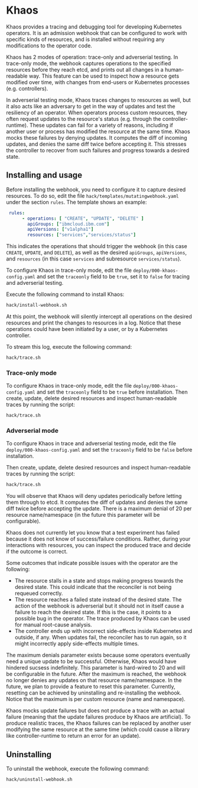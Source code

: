 # Khaos

Khaos provides a tracing and debugging tool for developing Kubernetes operators.
It is an admission webhook that can be configured to work with specific kinds of resources, and is installed without requiring any modifications to the operator code. 

Khaos has 2 modes of operation: trace-only and adverserial testing. In trace-only mode, the webhook captures operations to the specified resources before they reach etcd, and prints out all changes in a human-readable way. This feature can be used to inspect how a resource gets modified over time, with changes from end-users or Kubernetes processes (e.g. controllers).

In adverserial testing mode, Khaos traces changes to resources as well, but it also acts like an adversary to get in the way of updates and test the resiliency of an operator. When operators process custom resources, they often request updates to the
resource's status (e.g. through the controller-runtime). These updates can fail for a variety of reasons, including if
another user or process has modified the resource at the same time. Khaos mocks these failures by denying updates. It computes
the diff of incoming updates, and denies the same diff twice before accepting it. This stresses the controller to recover
from such failures and progress towards a desired state.


## Installing and usage

Before installing the webhook, you need to configure it to capture desired resources. To do so,
edit the file `hack/templates/mutatingwebhook.yaml` under the section `rules`. The template shows
an example:

```yaml
 rules:
      - operations: [ "CREATE", "UPDATE", "DELETE" ]
        apiGroups: ["ibmcloud.ibm.com"]
        apiVersions: ["v1alpha1"]
        resources: ["services","services/status"]
```

This indicates the operations that should trigger the webhook (in this case `CREATE`, `UPDATE`, and `DELETE`),
as well as the desired `apiGroups`, `apiVersions`, and `resources` (in this case `services` and subresource `services/status`).

To configure Khaos in trace-only mode, edit the file `deploy/000-khaos-config.yaml` and set the `traceonly` field to be `true`, set it to `false`
for tracing and adverserial testing.

Execute the following command to install Khaos:

```bash
hack/install-webhook.sh
```

At this point, the webhook will silently intercept all operations on the desired resources and print the changes
to resources in a log. Notice that these operations could have been initiated by a user, or by a Kubernetes controller.

To stream this log, execute the following command:
```bash
hack/trace.sh
```

### Trace-only mode

To configure Khaos in trace-only mode, edit the file `deploy/000-khaos-config.yaml` and set the `traceonly` field to be `true` before installation.
Then create, update, delete desired resources and inspect human-readable traces by running the script:

```bash
hack/trace.sh
```

### Adverserial mode

To configure Khaos in trace and adverserial testing mode, edit the file `deploy/000-khaos-config.yaml` and set the `traceonly` field to be `false` before installation.

Then create, update, delete desired resources and inspect human-readable traces by running the script:
```bash
hack/trace.sh
```

You will observe that Khaos will deny updates periodically before letting them through to etcd. It computes the diff of updates and denies the same diff twice before accepting the update. There is a maximum denial of 20 per resource name/namespace (in the future this parameter will be configurable).

Khaos does not currently let you know that a test experiment has failed because it does not know of success/failure conditions. Rather, during your interactions with resources, you can inspect the produced trace and decide if the outcome is correct.

Some outcomes that indicate possible issues with the operator are the following:
- The resource stalls in a state and stops making progress towards the desired state. This could indicate that the reconciler is not being requeued correctly.
- The resource reaches a failed state instead of the desired state. The action of the webhook is adverserial but it should not in itself cause a failure to reach the desired state. If this is the case, it points to a possible bug in the operator. The trace produced by Khaos can be used for manual root-cause analysis.
- The controller ends up with incorrect side-effects inside Kubernetes and outside, if any. When updates fail, the reconciler has to run again, so it might incorrectly apply side-effects multiple times.

The maximum denials parameter exists because some operators eventually need a unique update to be successful. Otherwise, Khaos would have hindered sucsess indefinitely. This parameter is hard-wired to 20 and will be configurable in the future. After the maximum is reached, the webhook no longer denies any updates on that resource name/namespace. In the future, we plan to provide a feature to reset this parameter. Currently, resetting can be achieved by uninstalling and re-installing the webhook. Notice that the maximum is per custom resource (name and namespace).

Khaos mocks update failures but does not produce a trace with an actual failure (meaning that the update failures produce by Khaos are artificial). To produce realistic traces, the Khaos failures can be replaced by another user modifying the same resource at the same time (which could cause a library like controller-runtime to return an error for an update).



## Uninstalling

To uninstall the webhook, execute the following command:
```bash
hack/uninstall-webhook.sh
```
